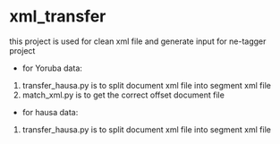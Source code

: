 # xml_transfer
this project is used for clean xml file and generate input for ne-tagger project
* for Yoruba data:
 1. transfer_hausa.py is to split document xml file into segment xml file
 2. match_xml.py is to get the correct offset document file
* for hausa data:
 1. transfer_hausa.py is to split document xml file into segment xml file

